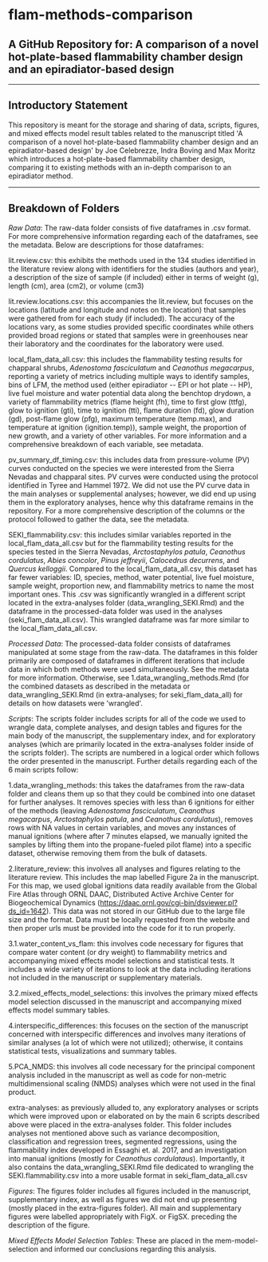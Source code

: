 # flam-methods-comparison
## A GitHub Repository for: A comparison of a novel hot-plate-based flammability chamber design and an epiradiator-based design

--------------------------------

## Introductory Statement
This repository is meant for the storage and sharing of data, scripts, figures, and mixed effects model result tables related to the manuscript titled 'A comparison of a novel hot-plate-based flammability chamber design and an epiradiator-based design' by Joe Celebrezze, Indra Boving and Max Moritz which introduces a hot-plate-based flammability chamber design, comparing it to existing methods with an in-depth comparison to an epiradiator method.

--------------------------------

## Breakdown of Folders

*Raw Data*:
The raw-data folder consists of five dataframes in .csv format. For more comprehensive information regarding each of the dataframes, see the metadata. Below are descriptions for those dataframes:
  
  lit.review.csv: this exhibits the methods used in the 134 studies identified in the literature review along with identifiers for the studies (authors and year), a description of the size of sample (if included) either in terms of weight (g), length (cm), area (cm2), or volume (cm3)
  
  lit.review.locations.csv: this accompanies the lit.review, but focuses on the locations (latitude and longitude and notes on the location) that samples were gathered from for each study (if included). The accuracy of the locations vary, as some studies provided specific coordinates while others provided broad regions or stated that samples were in greenhouses near their laboratory and the coordinates for the laboratory were used.
  
  local_flam_data_all.csv: this includes the flammability testing results for chapparal shrubs, *Adenostoma fasciculatum* and *Ceanothus megacarpus*, reporting a variety of metrics including multiple ways to identify samples, bins of LFM, the method used (either epiradiator -- EPI or hot plate -- HP), live fuel moisture and water potential data along the benchtop drydown, a variety of flammability metrics (flame height (fh), time to first glow (ttfg), glow to ignition (gti), time to ignition (tti), flame duration (fd), glow duration (gd), post-flame glow (pfg), maximum temperature (temp.max), and temperature at ignition (ignition.temp)), sample weight, the proportion of new growth, and a variety of other variables. For more information and a comprehensive breakdown of each variable, see metadata.
  
  pv_summary_df_timing.csv: this includes data from pressure-volume (PV) curves conducted on the species we were interested from the Sierra Nevadas and chapparal sites. PV curves were conducted using the protocol identified in Tyree and Hammel 1972. We did not use the PV curve data in the main analyses or supplemental analyses; however, we did end up using them in the exploratory analyses, hence why this dataframe remains in the repository. For a more comprehensive description of the columns or the protocol followed to gather the data, see the metadata.
  
  SEKI_flammability.csv: this includes similar variables reported in the local_flam_data_all.csv but for the flammability testing results for the species tested in the Sierra Nevadas, *Arctostaphylos patula*, *Ceanothus cordulatus*, *Abies concolor*, *Pinus jeffreyii*, *Calocedrus decurrens*, and *Quercus kelloggii*. Compared to the local_flam_data_all.csv, this dataset has far fewer variables: ID, species, method, water potential, live fuel moisture, sample weight, proportion new, and flammability metrics to name the most important ones. This .csv was significantly wrangled in a different script located in the extra-analyses folder (data_wrangling_SEKI.Rmd) and the dataframe in the processed-data folder was used in the analyses (seki_flam_data_all.csv). This wrangled dataframe was far more similar to the local_flam_data_all.csv.
  
*Processed Data*:
The processed-data folder consists of dataframes manipulated at some stage from the raw-data. The dataframes in this folder primarily are composed of dataframes in different iterations that include data in which both methods were used simultaneously. See the metadata for more information. Otherwise, see 1.data_wrangling_methods.Rmd (for the combined datasets as described in the metadata or data_wrangling_SEKI.Rmd (in extra-analyses; for seki_flam_data_all) for details on how datasets were 'wrangled'.

*Scripts*:
The scripts folder includes scripts for all of the code we used to wrangle data, complete analyses, and design tables and figures for the main body of the manuscript, the supplementary index, and for exploratory analyses (which are primarily located in the extra-analyses folder inside of the scripts folder). The scripts are numbered in a logical order which follows the order presented in the manuscript. Further details regarding each of the 6 main scripts follow:

  1.data_wrangling_methods: this takes the dataframes from the raw-data folder and cleans them up so that they could be combined into one dataset for further analyses. It removes species with less than 6 ignitions for either of the methods (leaving *Adenostoma fasciculatum*, *Ceanothus megacarpus*, *Arctostaphylos patula*, and *Ceanothus cordulatus*), removes rows with NA values in certain variables, and moves any instances of manual ignitions (where after 7 minutes elapsed, we manually ignited the samples by lifting them into the propane-fueled pilot flame) into a specific dataset, otherwise removing them from the bulk of datasets.
  
  2.literature_review: this involves all analyses and figures relating to the literature review. This includes the map labelled Figure 2a in the manuscript. For this map, we used global ignitions data readily available from the Global Fire Atlas through ORNL DAAC, Distributed Active Archive Center for Biogeochemical Dynamics (https://daac.ornl.gov/cgi-bin/dsviewer.pl?ds_id=1642). This data was not stored in our GitHub due to the  large file size and the format. Data must be locally requested from the website and then proper urls must be provided into the code for it to run properly.
  
  3.1.water_content_vs_flam: this involves code necessary for figures that compare water content (or dry weight) to flammability metrics and accompanying mixed effects model selections and statistical tests. It includes a wide variety of iterations to look at the data including iterations not included in the manuscript or supplementary materials.
  
  3.2.mixed_effects_model_selections: this involves the primary mixed effects model selection discussed in the manuscript and accompanying mixed effects model summary tables.
  
  4.interspecific_differences: this focuses on the section of the manuscript concerned with interspecific differences and involves many iterations of similar analyses (a lot of which were not utilized); otherwise, it contains statistical tests, visualizations and summary tables.
  
  5.PCA_NMDS: this involves all code necessary for the principal component analysis included in the manuscript as well as code for non-metric multidimensional scaling (NMDS) analyses which were not used in the final product.
  
  extra-analyses: as previously alluded to, any exploratory analyses or scripts which were improved upon or elaborated on by the main 6 scripts described above were placed in the extra-analyses folder. This folder includes analyses not mentioned above such as variance decomposition, classification and regression trees, segmented regressions, using the flammability index developed in Essaghi et. al. 2017, and an investigation into manual ignitions (mostly for *Ceanothus cordulataus*). Importantly, it also contains the data_wrangling_SEKI.Rmd file dedicated to wrangling the SEKI.flammability.csv into a more usable format in seki_flam_data_all.csv
  
*Figures*:
The figures folder includes all figures included in the manuscript, supplementary index, as well as figures we did not end up presenting (mostly placed in the extra-figures folder). All main and supplementary figures were labelled appropriately with FigX. or FigSX. preceding the description of the figure. 

*Mixed Effects Model Selection Tables*:
These are placed in the mem-model-selection and informed our conclusions regarding this analysis.